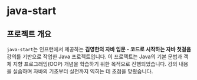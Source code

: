 # java-start

## 프로젝트 개요

`java-start`는 인프런에서 제공하는 **김영한의 자바 입문 - 코드로 시작하는 자바 첫걸음** 강의를 기반으로 작업한 Java 프로젝트입니다. 이 프로젝트는 Java의 기본 문법과 객체 지향 프로그래밍(OOP) 개념을 학습하기 위한 목적으로 진행되었습니다. 강의 내용을 실습하며 자바의 기초부터 실전까지 익히는 데 초점을 맞췄습니다.

